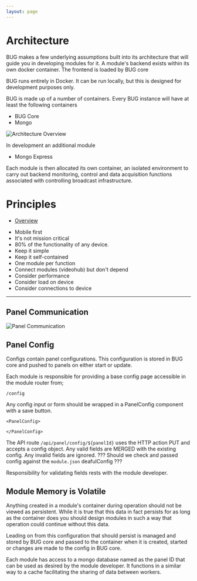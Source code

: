 ```yaml
---
layout: page
---
```


# Architecture

BUG makes a few underlying assumptions built into its architecture that will guide you in developing modules for it. A module's backend exists within its own docker container. The frontend is loaded by BUG core

BUG runs entirely in Docker. It can be run locally, but this is designed for development purposes only.

BUG is made up of a number of containers. Every BUG instance will have at least the following containers

-   BUG Core
-   Mongo

![Architecture Overview](/assets/diagrams/architecture-overview.drawio.svg)

In development an additional module

-   Mongo Express

Each module is then allocated its own container, an isolated environment to carry out backend monitoring, control and data acquisition functions associated with controlling broadcast infrastructure.

# Principles

-   [Overview ](/pages/architecture/overview.html)

*   Mobile first
*   It's not mission critical
*   80% of the functionality of any device.
*   Keep it simple
*   Keep it self-contained
*   One module per function
*   Connect modules (videohub) but don't depend
*   Consider performance
*   Consider load on device
*   Consider connections to device

---

## Panel Communication

![Panel Communication](/assets/diagrams/panel-communication.drawio.svg)

## Panel Config

Configs contain panel configurations. This configuration is stored in BUG core and pushed to panels on either start or update.

Each module is responsible for providing a base config page accessible in the module router from;

`/config`

Any config input or form should be wrapped in a PanelConfig component with a save button.

```
<PanelConfig>

</PanelConfig>
```

The API route `/api/panel/config/${panelId}` uses the HTTP action PUT and accepts a config object. Any valid fields are MERGED with the existing config. Any invalid fields are ignored. ??? Should we check and passed config against the `module.json` deafulConfig ???

Responsibility for validating fields rests with the module developer.

## Module Memory is Volatile

Anything created in a module's container during operation should not be viewed as persistent. While it is true that this data in fact persists for as long as the container does you should design modules in such a way that operation could continue without this data.

Leading on from this configuration that should persist is managed and stored by BUG core and passed to the container when it is created, started or changes are made to the config in BUG core.

Each module has access to a mongo database named as the panel ID that can be used as desired by the module developer. It functions in a similar way to a cache facilitating the sharing of data between workers.
